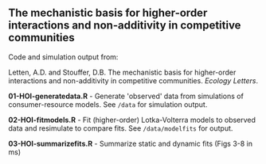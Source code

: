 ## The mechanistic basis for higher-order interactions and non-additivity in competitive communities

Code and simulation output from:

Letten, A.D. and Stouffer, D.B. The mechanistic basis for higher-order interactions and non-additivity in competitive communities. *Ecology Letters*.

 **01-HOI-generatedata.R** - Generate 'observed' data from simulations of consumer-resource models. See `/data` for simulation output.

 **02-HOI-fitmodels.R** - Fit (higher-order) Lotka-Volterra models to observed data and resimulate to compare fits. See `/data/modelfits` for output.

 **03-HOI-summarizefits.R** - Summarize static and dynamic fits (Figs 3-8 in ms)

